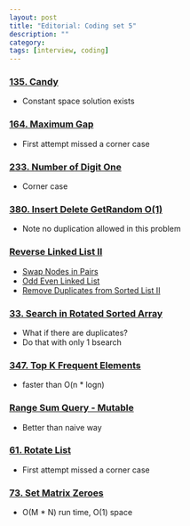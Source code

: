 ```yaml
---
layout: post
title: "Editorial: Coding set 5" 
description: ""
category: 
tags: [interview, coding]
---
```


### [135. Candy](https://leetcode.com/submissions/detail/356593330/)
* Constant space solution exists

### [164. Maximum Gap](https://leetcode.com/submissions/detail/357180289/)
* First attempt missed a corner case

### [233. Number of Digit One](https://leetcode.com/submissions/detail/361726616/)
* Corner case

### [380. Insert Delete GetRandom O(1)](https://leetcode.com/submissions/detail/363110295/)
* Note no duplication allowed in this problem

### [Reverse Linked List II](https://leetcode.com/submissions/detail/363116697/)
* [Swap Nodes in Pairs](https://leetcode.com/submissions/detail/363561558/)
* [Odd Even Linked List](https://leetcode.com/submissions/detail/363570232/)
* [Remove Duplicates from Sorted List II](https://leetcode.com/submissions/detail/366309294/) 


### [33. Search in Rotated Sorted Array](https://leetcode.com/submissions/detail/363554633/)
* What if there are duplicates?
* Do that with only 1 bsearch

### [347. Top K Frequent Elements](https://leetcode.com/submissions/detail/364008407/)
* faster than O(n * logn)

### [Range Sum Query - Mutable](https://leetcode.com/submissions/detail/364010193/)
* Better than naive way

### [61. Rotate List](https://leetcode.com/submissions/detail/364020464/)
* First attempt missed a corner case

### [73. Set Matrix Zeroes](https://leetcode.com/submissions/detail/364484697/)
* O(M * N) run time, O(1) space

